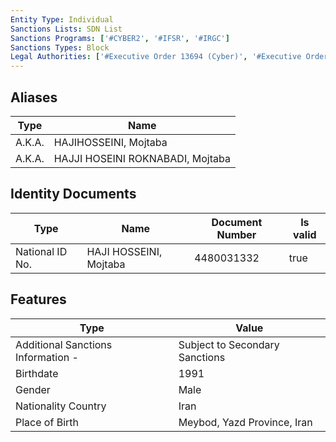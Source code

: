 ```yaml
---
Entity Type: Individual
Sanctions Lists: SDN List
Sanctions Programs: ['#CYBER2', '#IFSR', '#IRGC']
Sanctions Types: Block
Legal Authorities: ['#Executive Order 13694 (Cyber)', '#Executive Order 13757 (Cyber)']
---
```


## Aliases
| Type  | Name      | 
|-------|-----------|
| A.K.A. | HAJIHOSSEINI, Mojtaba |
| A.K.A. | HAJJI HOSEINI ROKNABADI, Mojtaba |

## Identity Documents
| Type  | Name      | Document Number | Is valid |
|-------|-----------|-----------------|----------|
| National ID No. | HAJI HOSSEINI, Mojtaba | 4480031332 | true |

## Features
| Type  | Value      |
|-------|------------|
| Additional Sanctions Information - | Subject to Secondary Sanctions |
| Birthdate | 1991 |
| Gender | Male |
| Nationality Country | Iran |
| Place of Birth | Meybod, Yazd Province, Iran |
